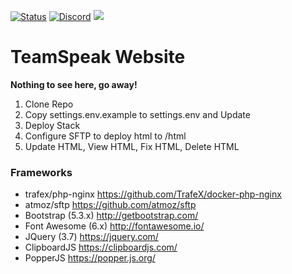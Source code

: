 [![Status](https://uptime-nj.hosted-domains.com/api/badge/44/status)](https://uptime-nj.hosted-domains.com/status/smashed)
[![Discord](https://img.shields.io/discord/111645911091814400?color=7289da&label=Discord&logo=discord&logoColor=white&style=flat)](https://discord.gg/wXy6m2X8wY)
[![](https://repository-images.githubusercontent.com/664907679/55227e8a-6aa0-4d4a-968a-b79fe197bd8f)](https://teamspeak.cssnr.com/)
# TeamSpeak Website

**Nothing to see here, go away!**

1.   Clone Repo
2.   Copy settings.env.example to settings.env and Update
3.   Deploy Stack
4.   Configure SFTP to deploy html to /html
5.   Update HTML, View HTML, Fix HTML, Delete HTML

### Frameworks

- trafex/php-nginx https://github.com/TrafeX/docker-php-nginx
- atmoz/sftp https://github.com/atmoz/sftp
- Bootstrap (5.3.x) http://getbootstrap.com/
- Font Awesome (6.x) http://fontawesome.io/
- JQuery (3.7) https://jquery.com/
- ClipboardJS https://clipboardjs.com/
- PopperJS https://popper.js.org/
